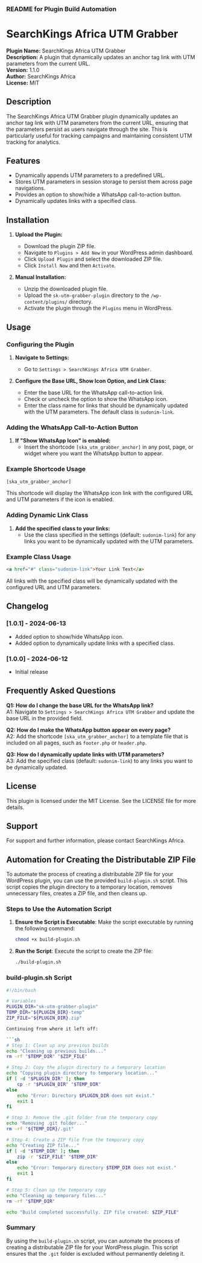 ### README for Plugin Build Automation

# SearchKings Africa UTM Grabber

**Plugin Name:** SearchKings Africa UTM Grabber  
**Description:** A plugin that dynamically updates an anchor tag link with UTM parameters from the current URL.  
**Version:** 1.1.0  
**Author:** SearchKings Africa  
**License:** MIT  

## Description

The SearchKings Africa UTM Grabber plugin dynamically updates an anchor tag link with UTM parameters from the current URL, ensuring that the parameters persist as users navigate through the site. This is particularly useful for tracking campaigns and maintaining consistent UTM tracking for analytics.

## Features

- Dynamically appends UTM parameters to a predefined URL.
- Stores UTM parameters in session storage to persist them across page navigations.
- Provides an option to show/hide a WhatsApp call-to-action button.
- Dynamically updates links with a specified class.

## Installation

1. **Upload the Plugin:**
   - Download the plugin ZIP file.
   - Navigate to `Plugins > Add New` in your WordPress admin dashboard.
   - Click `Upload Plugin` and select the downloaded ZIP file.
   - Click `Install Now` and then `Activate`.

2. **Manual Installation:**
   - Unzip the downloaded plugin file.
   - Upload the `sk-utm-grabber-plugin` directory to the `/wp-content/plugins/` directory.
   - Activate the plugin through the `Plugins` menu in WordPress.

## Usage

### Configuring the Plugin

1. **Navigate to Settings:**
   - Go to `Settings > SearchKings Africa UTM Grabber`.

2. **Configure the Base URL, Show Icon Option, and Link Class:**
   - Enter the base URL for the WhatsApp call-to-action link.
   - Check or uncheck the option to show the WhatsApp icon.
   - Enter the class name for links that should be dynamically updated with the UTM parameters. The default class is `sudonim-link`.

### Adding the WhatsApp Call-to-Action Button

1. **If "Show WhatsApp Icon" is enabled:**
   - Insert the shortcode `[ska_utm_grabber_anchor]` in any post, page, or widget where you want the WhatsApp button to appear.

### Example Shortcode Usage

```html
[ska_utm_grabber_anchor]
```

This shortcode will display the WhatsApp icon link with the configured URL and UTM parameters if the icon is enabled.

### Adding Dynamic Link Class

1. **Add the specified class to your links:**
   - Use the class specified in the settings (default: `sudonim-link`) for any links you want to be dynamically updated with the UTM parameters.

### Example Class Usage

```html
<a href="#" class="sudonim-link">Your Link Text</a>
```

All links with the specified class will be dynamically updated with the configured URL and UTM parameters.

## Changelog

### [1.0.1] - 2024-06-13
- Added option to show/hide WhatsApp icon.
- Added option to dynamically update links with a specified class.

### [1.0.0] - 2024-06-12
- Initial release

## Frequently Asked Questions

**Q1: How do I change the base URL for the WhatsApp link?**  
A1: Navigate to `Settings > SearchKings Africa UTM Grabber` and update the base URL in the provided field.

**Q2: How do I make the WhatsApp button appear on every page?**  
A2: Add the shortcode `[ska_utm_grabber_anchor]` to a template file that is included on all pages, such as `footer.php` or `header.php`.

**Q3: How do I dynamically update links with UTM parameters?**  
A3: Add the specified class (default: `sudonim-link`) to any links you want to be dynamically updated.

## License

This plugin is licensed under the MIT License. See the LICENSE file for more details.

## Support

For support and further information, please contact SearchKings Africa.

## Automation for Creating the Distributable ZIP File

To automate the process of creating a distributable ZIP file for your WordPress plugin, you can use the provided `build-plugin.sh` script. This script copies the plugin directory to a temporary location, removes unnecessary files, creates a ZIP file, and then cleans up.

### Steps to Use the Automation Script

1. **Ensure the Script is Executable**:
   Make the script executable by running the following command:
   ```sh
   chmod +x build-plugin.sh
   ```

2. **Run the Script**:
   Execute the script to create the ZIP file:
   ```sh
   ./build-plugin.sh
   ```

### build-plugin.sh Script

```sh
#!/bin/bash

# Variables
PLUGIN_DIR="sk-utm-grabber-plugin"
TEMP_DIR="${PLUGIN_DIR}-temp"
ZIP_FILE="${PLUGIN_DIR}.zip"

Continuing from where it left off:

```sh
# Step 1: Clean up any previous builds
echo "Cleaning up previous builds..."
rm -rf "$TEMP_DIR" "$ZIP_FILE"

# Step 2: Copy the plugin directory to a temporary location
echo "Copying plugin directory to temporary location..."
if [ -d "$PLUGIN_DIR" ]; then
    cp -r "$PLUGIN_DIR" "$TEMP_DIR"
else
    echo "Error: Directory $PLUGIN_DIR does not exist."
    exit 1
fi

# Step 3: Remove the .git folder from the temporary copy
echo "Removing .git folder..."
rm -rf "${TEMP_DIR}/.git"

# Step 4: Create a ZIP file from the temporary copy
echo "Creating ZIP file..."
if [ -d "$TEMP_DIR" ]; then
    zip -r "$ZIP_FILE" "$TEMP_DIR"
else
    echo "Error: Temporary directory $TEMP_DIR does not exist."
    exit 1
fi

# Step 5: Clean up the temporary copy
echo "Cleaning up temporary files..."
rm -rf "$TEMP_DIR"

echo "Build completed successfully. ZIP file created: $ZIP_FILE"
```

### Summary

By using the `build-plugin.sh` script, you can automate the process of creating a distributable ZIP file for your WordPress plugin. This script ensures that the `.git` folder is excluded without permanently deleting it.

